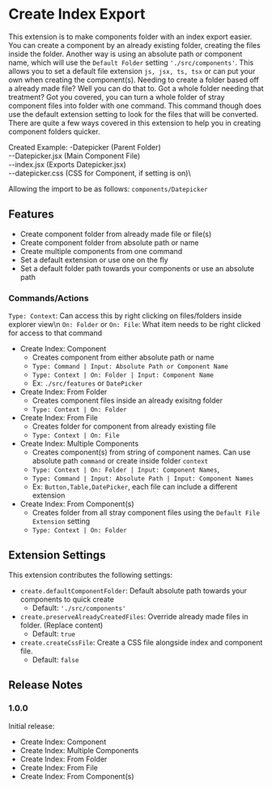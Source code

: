 # Create Index Export

This extension is to make components folder with an index export easier. You can create a component by an already existing folder, creating the files inside the folder. Another way is using an absolute path or component name, which will use the `Default Folder` setting `'./src/components'`. This allows you to set a default file extension `js, jsx, ts, tsx` or can put your own when creating the component(s). Needing to create a folder based off a already made file? Well you can do that to. Got a whole folder needing that treatment? Got you covered, you can turn a whole folder of stray component files into folder with one command. This command though does use the default extension setting to look for the files that will be converted. There are quite a few ways covered in this extension to help you in creating component folders quicker.

Created Example:
-Datepicker (Parent Folder)\
--Datepicker.jsx (Main Component File)\
--index.jsx (Exports Datepicker.jsx)\
--datepicker.css (CSS for Component, if setting is on)\

Allowing the import to be as follows: `components/Datepicker`

## Features

- Create component folder from already made file or file(s)
- Create component folder from absolute path or name
- Create multiple components from one command
- Set a default extension or use one on the fly
- Set a default folder path towards your components or use an absolute path

### Commands/Actions

`Type: Context`: Can access this by right clicking on files/folders inside explorer view\n
`On: Folder` or `On: File`: What item needs to be right clicked for access to that command

- Create Index: Component
  - Creates component from either absolute path or name
  - `Type: Command | Input: Absolute Path or Component Name`
  - `Type: Context | On: Folder | Input: Component Name`
  - Ex: `./src/features` or `DatePicker`
- Create Index: From Folder
  - Creates component files inside an already exisitng folder
  - `Type: Context | On: Folder`
- Create Index: From File
  - Creates folder for component from already existing file
  - `Type: Context | On: File`
- Create Index: Multiple Components
  - Creates component(s) from string of component names. Can use absolute path `command` or create inside folder `context`
  - `Type: Context | On: Folder | Input: Component Names`,
  - `Type: Command | Input: Absolute Path | Input: Component Names`
  - Ex: `Button,Table,DatePicker`, each file can include a different extension
- Create Index: From Component(s)
  - Creates folder from all stray component files using the `Default File Extension` setting
  - `Type: Context | On: Folder`

## Extension Settings

This extension contributes the following settings:

- `create.defaultComponentFolder`: Default absolute path towards your components to quick create
  - Default: `'./src/components'`
- `create.preserveAlreadyCreatedFiles`: Override already made files in folder. (Replace content)
  - Default: `true`
- `create.createCssFile`: Create a CSS file alongside index and component file.
  - Default: `false`

## Release Notes

### 1.0.0

Initial release:

- Create Index: Component
- Create Index: Multiple Components
- Create Index: From Folder
- Create Index: From File
- Create Index: From Component(s)
